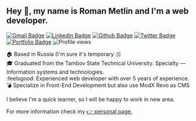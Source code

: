 ## Hey 👋, my name is Roman Metlin and I'm a web developer.
[![Gmail Badge](https://img.shields.io/badge/-bbenjamin@rambler.ru-c14438?style=flat&logo=Gmail&logoColor=white&link=mailto:bbenjamin@rambler.ru)](mailto:bbenjamin@rambler.ru) 
[![Linkedin Badge](https://img.shields.io/badge/-BENJiDevil-0072b1?style=flat&logo=Linkedin&logoColor=white&link=https://www.linkedin.com/in/www.linkedin.com/in/benjidevil/)](https://www.linkedin.com/in/benjidevil/) 
[![Github Badge](https://img.shields.io/badge/-BENJiDevil-grey?style=flat&logo=github&logoColor=white&link=https://github.com/BENJiDevil/)](https://www.github.com/BENJiDevil/) [![Twitter Badge](https://img.shields.io/badge/-@BENJiDevil68-00acee?style=flat&logo=twitter&logoColor=white&link=https://twitter.com/@BENJiDevil68/)](https://www.twitter.com/@BENJiDevil68/) 
[![Portfolio Badge](https://img.shields.io/badge/portfolio-web-blue?style=flat&link=https://benjidevil.github.io//)](https://benjidevil.github.io/)
![Profile views](https://gpvc.arturio.dev/BENJiDevil)

:house: Based in Russia (I'm sure it's temporary :))  
:mortar_board: Graduated from the Tambov State Technical University. Specialty — Information systems and technologies.  
:feelsgood: Experienced web developer with over 5 years of experience.  
:bomb: Specialize in Front-End Development but also use ModX Revo as CMS  


I believe I'm a quick learner, so I will be happy to work in new area. 

For more information check my [:point_right: personal page.](https://benjidevil.github.io/)
